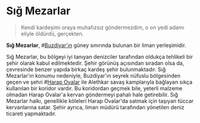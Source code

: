 # Sığ Mezarlar

> Kendi kardeşimi oraya muhafızsız göndermezdim, o on yedi adamı eliyle öldürdü, gerçekten.

**Sığ Mezarlar**, #[Buzdiyar'ın](locations/frostlands) güney sınırında bulunan bir liman yerleşimidir.  

Sığ Mezarlar, bu bölgeyi iyi tanıyan denizciler tarafından oldukça tehlikeli bir şehir olarak kabul edilmektedir. Şehir görünüş açısından sıradan olsa da, çevresinde benzer yapıda birkaç kardeş şehir bulunmaktadır. Sığ Mezarlar’ın konumu nedeniyle, Buzdiyar'ın seyrek nüfuslu bölgesinden geçen ve şehri #[Harap Ovalar](locations/shattered-plains) ile Alethkar savaş kamplarıyla bağlayan sıkça kullanılan bir koridor vardır. Bu koridordan geçmek bile, yeterli malzeme olmadan Harap Ovalar'a kervan göndermeyi pahalı hale getirebilir. Sığ Mezarlar halkı, genellikle köleleri Harap Ovalar'da satmak için taşıyan tüccar kervanlarına satar. Şehir ayrıca, liman müdürü tarafından yönetilen deniz ticareti yapmaktadır.
